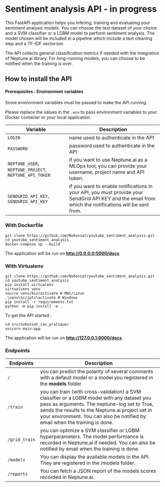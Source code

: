 # Sentiment analysis API - in progress

This FastAPI application helps you infering, training and evaluating your sentiment analysis models.
You can choose the text dataset of your choice and a SVM classifier or a LGBM model to perform sentiment analysis.
The model chosen will be included in a pipeline which include a text cleaning step and a TF-IDF vectorizer.

The API collects general classification metrics if needed with the integration of Neptune.ai library.
For long-running models, you can choose to be notified when the training is over.


## How to install the API

#### Prerequisites : Environment variables

Some environment variables must be passed to make the API running.

Please replace the values in the `.env` to pass environment variables to your Docker container or your local application.

| Variable | Description |
|---------|------------|
|`LOGIN`| name used to authenticate in the API |
|`PASSWORD`| password used to authenticate in the API |
|`NEPTUNE_USER`, `NEPTUNE_PROJECT`, `NEPTUNE_API_TOKEN` | if you want to use Neptune.ai as a MLOps tool, you can provide your username, project name and API token.|
|`SENDGRID_API_KEY`, `SENDGRID_API_KEY`| if you want to enable notifications in your API, you must provide your SendGrid API KEY and the email from which the notifications will be sent from. |


### With Dockerfile

```
git clone https://github.com/Nohossat/youtube_sentiment_analysis.git
cd youtube_sentiment_analysis
docker-compose up --build
```

The application will be run on **http://0.0.0.0:5000/docs**.

### With Virtualenv

```shell
git clone https://github.com/Nohossat/youtube_sentiment_analysis.git
cd youtube_sentiment_analysis
pip install virtualenv
virtualvenv venv
source venv/bin/activate # MAC/Linux
.\venv\Scripts\activate # Windows
pip install -r requirements.txt
python -m pip install -e .
```

To get the API started :

```
cd src/nohossat_cas_pratique/
uvicorn main:app
```

The application will be run on **http://127.0.0.1:8000/docs**.

### Endpoints

|Endpoints| Description|
|---------|------------|
|`/`| you can predict the polarity of several comments with a default model or a model you registered in the **models** folder|
|`/train`| you can train (with cross-validation) a SVM classifier or a LGBM model with any dataset you pass as arguments. The neptune-log set to True, sends the results to the Neptune.ai project set in your environment. You can also be notified by email when the training is done.|
|`/grid_train`| you can optimize a SVM classifier or LGBM hyperparameters. The model performance is recorded in Neptune.ai if needed. You can also be notified by email when the training is done.|
|`/models`| You can display the available models in the API. They are registered in the /models folder.|
|`/reports`| You can fetch a JSON report of the models scores recorded in Neptune.ai.|

